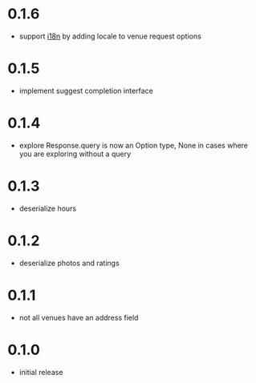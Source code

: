 # 0.1.6

* support [i18n](https://developer.foursquare.com/docs/api/configuration/internationalization) by adding locale to venue request options

# 0.1.5

* implement suggest completion interface
# 0.1.4

* explore Response.query is now an Option type, None in cases where you are exploring without a query

# 0.1.3

* deserialize hours
# 0.1.2

* deserialize photos and ratings

# 0.1.1

* not all venues have an address field

# 0.1.0

* initial release